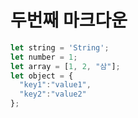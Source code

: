 두번째 마크다운
=============

```javascript
let string = 'String';
let number = 1;
let array = [1, 2, "삼"];
let object = {
  "key1":"value1",
  "key2":"value2"
};
```